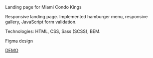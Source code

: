 Landing page for Miami Condo Kings

Responsive landing page. Implemented hamburger menu, responsive gallery, JavaScript form validation.

Technologies: HTML, CSS, Sass (SCSS), BEM.

[Figma design](https://www.figma.com/file/nHz8bflIwJaWP3P99vKTH5/miami_home_new?node-id=16033%3A3&t=n3J43mfavwYAirPF-0)

[DEMO](https://maxshylo.github.io/miami-landing/)
